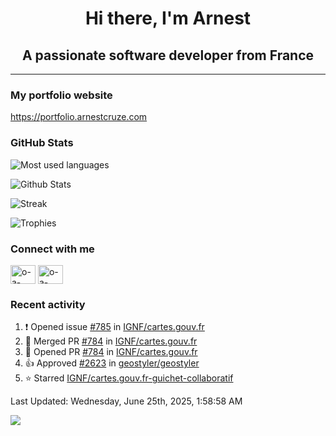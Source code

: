 <h1 align="center">Hi there, I'm Arnest</h1>
<h2 align="center">A passionate software developer from France</h2>

---

### My portfolio website

https://portfolio.arnestcruze.com

### GitHub Stats

![Most used languages](https://github-readme-stats.vercel.app/api/top-langs/?username=ocruze&langs_count=10&layout=compact&hide=tsql)

![Github Stats](https://github-readme-stats.vercel.app/api?username=ocruze&count_private=true&show_icons=true&title_color=fff&text_color=fff&bg_color=30,36d1dc,904e95)

![Streak](https://github-readme-streak-stats.herokuapp.com/?user=ocruze&)

![Trophies](https://github-profile-trophy.vercel.app/?username=ocruze)

### Connect with me

<p align="left">
  <a href="mailto:o.cruze@live.com" target="blank"><img align="center" src="https://upload.wikimedia.org/wikipedia/commons/d/df/Microsoft_Office_Outlook_%282018%E2%80%93present%29.svg" alt="o-a-cruze" height="30" width="40" /></a>
  <a href="https://linkedin.com/in/o-a-cruze" target="blank"><img align="center" src="https://raw.githubusercontent.com/rahuldkjain/github-profile-readme-generator/master/src/images/icons/Social/linked-in-alt.svg" alt="o-a-cruze" height="30" width="40" /></a>
</p>

### Recent activity

<!--RECENT_ACTIVITY:start-->
1. ❗️ Opened issue [#785](https://github.com/IGNF/cartes.gouv.fr/issues/785) in [IGNF/cartes.gouv.fr](https://github.com/IGNF/cartes.gouv.fr)
2. 🎉 Merged PR [#784](https://github.com/IGNF/cartes.gouv.fr/pull/784) in [IGNF/cartes.gouv.fr](https://github.com/IGNF/cartes.gouv.fr)
3. 💪 Opened PR [#784](https://github.com/IGNF/cartes.gouv.fr/pull/784) in [IGNF/cartes.gouv.fr](https://github.com/IGNF/cartes.gouv.fr)
4. 👍 Approved [#2623](https://github.com/geostyler/geostyler/pull/2623#pullrequestreview-2952854275) in [geostyler/geostyler](https://github.com/geostyler/geostyler)
5. ⭐ Starred [IGNF/cartes.gouv.fr-guichet-collaboratif](https://github.com/IGNF/cartes.gouv.fr-guichet-collaboratif)
<!--RECENT_ACTIVITY:end-->

<!--RECENT_ACTIVITY:last_update-->
Last Updated: Wednesday, June 25th, 2025, 1:58:58 AM
<!--RECENT_ACTIVITY:last_update_end-->

[![](https://visitcount.itsvg.in/api?id=ocruze&label=Profile%20Views&pretty=false)](https://visitcount.itsvg.in)
